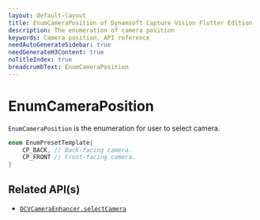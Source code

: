 ```yaml
---
layout: default-layout
title: EnumCameraPosition of Dynamsoft Capture Vision Flutter Edition
description: The enumeration of camera position
keywords: Camera position, API reference
needAutoGenerateSidebar: true
needGenerateH3Content: true
noTitleIndex: true
breadcrumbText: EnumCameraPosition
---
```


# EnumCameraPosition

`EnumCameraPosition` is the enumeration for user to select camera.

```dart
enum EnumPresetTemplate{
    CP_BACK, // Back-facing camera.
    CP_FRONT // Front-facing camera.
}
```

## Related API(s)

- [`DCVCameraEnhancer.selectCamera`](camera-enhancer.md#selectcamera)
